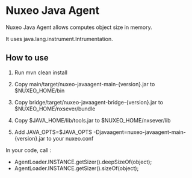 Nuxeo Java Agent
================
Nuxeo Java Agent allows computes object size in memory.

It uses java.lang.instrument.Intrumentation.

How to use
----------

1. Run mvn clean install

2. Copy main/target/nuxeo-javaagent-main-{version}.jar to $NUXEO_HOME/bin

3. Copy bridge/target/nuxeo-javaagent-bridge-{version}.jar to $NUXEO_HOME/nxsever/bundle

4. Copy $JAVA_HOME/lib/tools.jar to $NUXEO_HOME/nxsever/lib

5. Add JAVA_OPTS=$JAVA_OPTS -Djavaagent=nuxeo-javaagent-main-{version}.jar to your nuxeo.conf


In your code, call :
 - AgentLoader.INSTANCE.getSizer().deepSizeOf(object);
 - AgentLoader.INSTANCE.getSizer().sizeOf(object);

